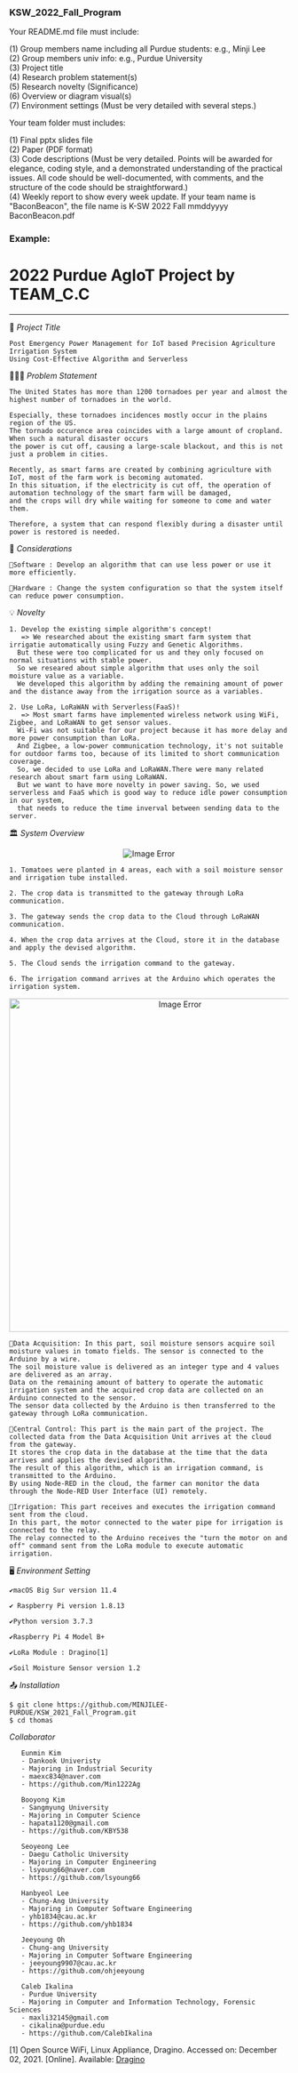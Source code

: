 ### KSW_2022_Fall_Program

Your README.md file must include:

(1) Group members name including all Purdue students: e.g., Minji Lee  
(2) Group members univ info: e.g., Purdue University  
(3) Project title  
(4) Research problem statement(s)  
(5) Research novelty (Significance)  
(6) Overview or diagram visual(s)  
(7) Environment settings (Must be very detailed with several steps.) 

Your team folder must includes:

(1) Final pptx slides file  
(2) Paper (PDF format)  
(3) Code descriptions (Must be very detailed. Points will be awarded for elegance, coding style, and a demonstrated understanding of the practical issues. All code should be well-documented, with comments, and the structure of the code should be straightforward.)  
(4) Weekly report to show every week update. If your team name is "BaconBeacon", the file name is K-SW 2022 Fall mmddyyyy BaconBeacon.pdf

### Example:

# 2022 Purdue AgIoT Project by TEAM_C.C
<hr>

📑 *Project Title*
        
    Post Emergency Power Management for IoT based Precision Agriculture Irrigation System
    Using Cost-Effective Algorithm and Serverless

🧖🏻‍♀️ *Problem Statement*
    
    The United States has more than 1200 tornadoes per year and almost the highest number of tornadoes in the world. 
    
    Especially, these tornadoes incidences mostly occur in the plains region of the US.
    The tornado occurence area coincides with a large amount of cropland. When such a natural disaster occurs
    the power is cut off, causing a large-scale blackout, and this is not just a problem in cities. 
    
    Recently, as smart farms are created by combining agriculture with IoT, most of the farm work is becoming automated.
    In this situation, if the electricity is cut off, the operation of automation technology of the smart farm will be damaged,
    and the crops will dry while waiting for someone to come and water them.
    
    Therefore, a system that can respond flexibly during a disaster until power is restored is needed. 

📖 *Considerations*

    🥕Software : Develop an algorithm that can use less power or use it more efficiently.
    
    🥕Hardware : Change the system configuration so that the system itself can reduce power consumption.

💡 *Novelty*

    1. Develop the existing simple algorithm's concept!
       => We researched about the existing smart farm system that irrigatie automatically using Fuzzy and Genetic Algorithms.
      But these were too complicated for us and they only focused on normal situations with stable power.
      So we researed about simple algorithm that uses only the soil moisture value as a variable.
      We developed this algorithm by adding the remaining amount of power and the distance away from the irrigation source as a variables.
      
    2. Use LoRa, LoRaWAN with Serverless(FaaS)!
       => Most smart farms have implemented wireless network using WiFi, Zigbee, and LoRaWAN to get sensor values.
      Wi-Fi was not suitable for our project because it has more delay and more power consumption than LoRa.
      And Zigbee, a low-power communication technology, it's not suitable for outdoor farms too, because of its limited to short communication coverage.
      So, we decided to use LoRa and LoRaWAN.There were many related research about smart farm using LoRaWAN.
      But we want to have more novelty in power saving. So, we used serverless and FaaS which is good way to reduce idle power consumption in our system,
      that needs to reduce the time inverval between sending data to the server.

🏛 *System Overview*
 <p align="center">
   <img src="https://user-images.githubusercontent.com/74306759/144271084-069a0741-ccf7-49ea-bb41-d434c3f91bc3.png" alt="Image Error"/>
</p>
    
    1. Tomatoes were planted in 4 areas, each with a soil moisture sensor and irrigation tube installed.
    
    2. The crop data is transmitted to the gateway through LoRa communication.
    
    3. The gateway sends the crop data to the Cloud through LoRaWAN communication.
    
    4. When the crop data arrives at the Cloud, store it in the database and apply the devised algorithm.
    
    5. The Cloud sends the irrigation command to the gateway.
    
    6. The irrigation command arrives at the Arduino which operates the irrigation system.

<p align="center">
   <img src="https://user-images.githubusercontent.com/74306759/144274291-64dba80d-39dc-46a7-9f58-3fd98311f5b6.png" width="600" alt="Image Error"/>
</p>

    🥕Data Acquisition: In this part, soil moisture sensors acquire soil moisture values in tomato fields. The sensor is connected to the Arduino by a wire. 
    The soil moisture value is delivered as an integer type and 4 values are delivered as an array.
    Data on the remaining amount of battery to operate the automatic irrigation system and the acquired crop data are collected on an Arduino connected to the sensor.
    The sensor data collected by the Arduino is then transferred to the gateway through LoRa communication.
    
    🥕Central Control: This part is the main part of the project. The collected data from the Data Acquisition Unit arrives at the cloud from the gateway.
    It stores the crop data in the database at the time that the data arrives and applies the devised algorithm.
    The result of this algorithm, which is an irrigation command, is transmitted to the Arduino.
    By using Node-RED in the cloud, the farmer can monitor the data through the Node-RED User Interface (UI) remotely.
    
    🥕Irrigation: This part receives and executes the irrigation command sent from the cloud.
    In this part, the motor connected to the water pipe for irrigation is connected to the relay.
    The relay connected to the Arduino receives the "turn the motor on and off" command sent from the LoRa module to execute automatic irrigation.
 
🖥️ *Environment Setting*

    ✔️macOS Big Sur version 11.4  
    
    ✔️ Raspberry Pi version 1.8.13 
    
    ✔️Python version 3.7.3 
    
    ✔Raspberry Pi 4 Model B+
    
    ✔️LoRa Module : Dragino[1]
    
    ✔️Soil Moisture Sensor version 1.2
  
📤 *Installation*

    $ git clone https://github.com/MINJILEE-PURDUE/KSW_2021_Fall_Program.git
    $ cd thomas

  *Collaborator*
     
       Eunmin Kim
       - Dankook Univeristy
       - Majoring in Industrial Security
       - maexc834@naver.com
       - https://github.com/Min1222Ag
       
       Booyong Kim
       - Sangmyung University
       - Majoring in Computer Science
       - hapata1120@gmail.com
       - https://github.com/KBY538
      
       Seoyeong Lee
       - Daegu Catholic University
       - Majoring in Computer Engineering
       - lsyoung66@naver.com
       - https://github.com/lsyoung66
       
       Hanbyeol Lee
       - Chung-Ang University
       - Majoring in Computer Software Engineering
       - yhb1834@cau.ac.kr
       - https://github.com/yhb1834
    
       Jeeyoung Oh
       - Chung-ang University
       - Majoring in Computer Software Engineering
       - jeeyoung9907@cau.ac.kr
       - https://github.com/ohjeeyoung
    
       Caleb Ikalina
       - Purdue University
       - Majoring in Computer and Information Technology, Forensic Sciences
       - maxli32145@gmail.com
       - cikalina@purdue.edu
       - https://github.com/CalebIkalina

[1] Open Source WiFi, Linux Appliance, Dragino. Accessed on: December 02, 2021. [Online]. Available: [Dragino](https://dragino.com/)
